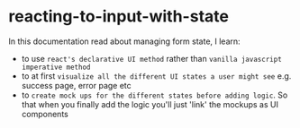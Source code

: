 # reacting-to-input-with-state

In this documentation read about managing form state, I learn:

- to use `react's declarative UI method` rather than `vanilla javascript imperative method`
- to at first `visualize all the different UI states a user might see` e.g. success page, error page etc
- to `create mock ups for the different states before adding logic`. So that when you finally add the logic you'll just 'link' the mockups as UI components
